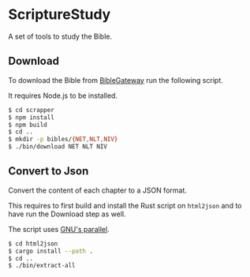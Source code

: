 # ScriptureStudy

A set of tools to study the Bible.

## Download 

To download the Bible from [BibleGateway](https://www.biblegateway.com/) run the
following script.

It requires Node.js to be installed.

```bash
$ cd scrapper
$ npm install
$ npm build
$ cd ..
$ mkdir -p bibles/{NET,NLT,NIV}
$ ./bin/download NET NLT NIV
```

## Convert to Json

Convert the content of each chapter to a JSON format.

This requires to first build and install the Rust script on `html2json` and to
have run the Download step as well.

The script uses [GNU's parallel](https://www.gnu.org/software/parallel/).

```bash
$ cd html2json
$ cargo install --path .
$ cd ..
$ ./bin/extract-all
```
